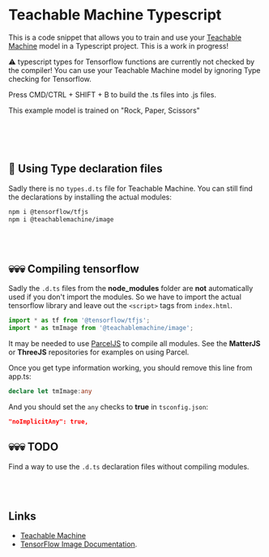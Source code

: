 # Teachable Machine Typescript

This is a code snippet that allows you to train and use your [Teachable Machine](https://teachablemachine.withgoogle.com/train/image) model in a Typescript project. This is a work in progress! 

⚠️ typescript types for Tensorflow functions are currently not checked by the compiler! You can use your Teachable Machine model by ignoring Type checking for Tensorflow.

Press CMD/CTRL + SHIFT + B to build the .ts files into .js files. 

This example model is trained on "Rock, Paper, Scissors"

<br>
<br>
<br>

## 🤖 Using Type declaration files

Sadly there is no `types.d.ts` file for Teachable Machine. You can still find the declarations by installing the actual modules:

```bash
npm i @tensorflow/tfjs
npm i @teachablemachine/image
```

<br>
<br>

## 💀💀💀 Compiling tensorflow

Sadly the `.d.ts` files from the **node_modules** folder are **not** automatically used if you don't import the modules.
So we have to import the actual tensorflow library and leave out the `<script>` tags from `index.html`. 
```typescript
import * as tf from '@tensorflow/tfjs';
import * as tmImage from '@teachablemachine/image';
```
It may be needed to use [ParcelJS](https://parceljs.org) to compile all modules. See the **MatterJS** or **ThreeJS** repositories for examples on using Parcel.

Once you get type information working, you should remove this line from app.ts: 
```typescript
declare let tmImage:any
``` 
And you should set the `any` checks to **true** in `tsconfig.json`:
```json
"noImplicitAny": true,
```
## 💀💀💀 TODO

Find a way to use the `.d.ts` declaration files without compiling modules.

<br>
<br>

## Links

- [Teachable Machine](https://teachablemachine.withgoogle.com/train/image)
- [TensorFlow Image Documentation](https://github.com/googlecreativelab/teachablemachine-community/tree/master/libraries/image).
